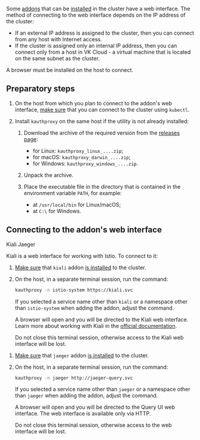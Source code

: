 Some [addons](../../concepts/addons-and-settings/addons) that can be [installed](../../operations/addons/manage-addons) in the cluster have a web interface. The method of connecting to the web interface depends on the IP address of the cluster:

- If an external IP address is assigned to the cluster, then you can connect from any host with Internet access.
- If the cluster is assigned only an internal IP address, then you can connect only from a host in VK Cloud - a virtual machine that is located on the same subnet as the cluster.

A browser must be installed on the host to connect.

## Preparatory steps

1. On the host from which you plan to connect to the addon's web interface, [make sure](../kubectl#checking_the_connection_to_the_cluster) that you can connect to the cluster using `kubectl`.

1. Install `kauthproxy` on the same host if the utility is not already installed:

   1. Download the archive of the required version from the [releases page](https://github.com/int128/kauthproxy/releases):

      - for Linux: `kauthproxy_linux_....zip`;
      - for macOS: `kauthproxy_darwin_....zip`;
      - for Windows: `kauthproxy_windows_....zip`.

   1. Unpack the archive.

   1. Place the executable file in the directory that is contained in the environment variable `PATH`, for example:

      - at `/usr/local/bin` for Linux/macOS;
      - at `C:\` for Windows.

## Connecting to the addon's web interface

<tabs>
<tablist>
<tab>Kiali</tab>
<tab>Jaeger</tab>
</tablist>
<tabpanel>

Kiali is a web interface for working with Istio. To connect to it:

1. [Make sure](../../operations/addons/manage-addons#viewing_addons) that `kiali` addon [is installed](../../operations/addons/advanced-installation/install-advanced-kiali) to the cluster.
1. On the host, in a separate terminal session, run the command:

   ```bash
   kauthproxy -n istio-system https://kiali.svc
   ```

   If you selected a service name other than `kiali` or a namespace other than `istio-system` when adding the addon, adjust the command.

   A browser will open and you will be directed to the Kiali web interface. Learn more about working with Kiali in the [official documentation](https://kiali.io/docs/features/).

   <warn>

   Do not close this terminal session, otherwise access to the Kiali web interface will be lost.

   </warn>

</tabpanel>
<tabpanel>

1. [Make sure](../../operations/addons/manage-addons#viewing_addons) that `jaeger` addon [is installed](../../operations/addons/advanced-installation/install-advanced-jaeger) to the cluster.
1. On the host, in a separate terminal session, run the command:

   ```bash
   kauthproxy -n jaeger http://jaeger-query.svc
   ```

   If you selected a service name other than `jaeger` or a namespace other than `jaeger` when adding the addon, adjust the command.

   A browser will open and you will be directed to the Query UI web interface. The web interface is available only via HTTP.

   <warn>

   Do not close this terminal session, otherwise access to the web interface will be lost.

   </warn>

</tabpanel>
</tabs>
